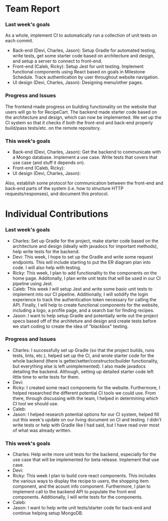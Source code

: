 # Team Report

### Last week's goals

As a whole, implement CI to automatically run a collection of unit tests on each commit. 
- Back-end (Devi, Charles, Jason): Setup Gradle for automated testing, write tests, get some starter code based on architecture and design, and setup a server to connect to front-end.
- Front-end (Caleb, Ricky): Setup Jest for unit testing. Implement functional components using React based on goals in Milestone Schedule. Track authentication by user throughout website navigation.
- UI design (Devi, Charles, Jason): Designing menu/other pages.

### Progress and Issues

The frontend made progress on building functionality on the website that users will go to for RecipeCart. The backend made starter code based on the architecture and design, which can now be implemented. We set up the CI system so that it checks if both the front-end and back-end properly build/pass tests/etc. on the remote repository.

### This week's goals

- Back-end (Devi, Charles, Jason): Get the backend to communicate with a Mongo database. Implement a use case. Write tests that covers that use case (and stuff it depends on).
- Front-end (Caleb, Ricky): 
- UI design (Devi, Charles, Jason):

Also, establish some protocol for communication between the front-end and back-end parts of the system (i.e. how to structure HTTP requests/responses), and document this protocol.

# Individual Contributions

### Last week's goals
- Charles: Set up Gradle for the project, make starter code based on the architecture and design (ideally with javadocs for important methods), help write tests for the backend.
- Devi: This week, I hope to set up the Gradle and write some request endpoints. This will include starting to put the ER diagram plan into code. I will also help with testing.
- Ricky: This week, I plan to add functionality to the components on the home page. Additonally, I plan write unit tests that will be used in our CI pipeline using Jest. 
- Caleb: This week I will setup Jest and write some basic unit tests to implement into our CI pipeline. Additionally, I will solidify the login experience to track the authentication token necessary for calling the API. Finally, I will help to create functional components for the website, including a logo, a profile page, and a search bar for finding recipes.
- Jason: I want to help setup Gradle and potentially write out the project specs based off of the architeture and design and create tests before we start coding to create the idea of "blackbox" testing.

### Progress and Issues

- Charles: I successfully set up Gradle (so that the project builds, runs tests, lints, etc.), helped set up the CI, and wrote starter code for the whole backend (there is getter/setter/constructor/builder functionality, but everything else is left unimplemented). I also made javadocs detailing the backend. Although, setting up detailed starter code left little time to write tests for them.
- Devi: 
- Ricky: I created some react components for the website. Furthermore, I helped researched the different potential CI tools we could use. From there, through discussing with the team, I helped in determining which CI tool we should use. 
- Caleb: 
- Jason: I helped research potential options for our CI system, helped fill out this week's update on our living document on CI and testing. I didn't write tests or help with Gradle like I had said, but I have read over most of what was already written.

### This week's goals

- Charles: Help write more unit tests for the backend, especially for the use case that will be implemented for beta release. Implement that use case.
- Devi: 
- Ricky: This week I plan to build core react components. This includes the various ways to display the recipe to users, the shopping item component, and the acount info component. Furthermore, I plan to implement call to the backend API to populate the front end components. Additionally, I will write tests for the components.
- Caleb: 
- Jason: I want to help write unit tests/starter code for back-end and continue helping setup MongoDB.

